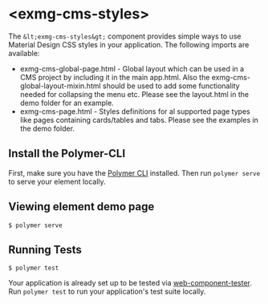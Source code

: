 # \<exmg-cms-styles\>

The `&lt;exmg-cms-styles&gt;` component provides simple ways to use Material Design CSS styles
in your application. The following imports are available:


* exmg-cms-global-page.html - Global layout which can be used in a CMS project by including it in the main app.html. Also the exmg-cms-global-layout-mixin.html should be used to add some functionality needed for collapsing the menu etc. Please see the layout.html in the demo folder for an example.
* exmg-cms-page.html - Styles definitions for al supported page types like pages containing cards/tables and tabs. Please see the examples in the demo folder.

## Install the Polymer-CLI

First, make sure you have the [Polymer CLI](https://www.npmjs.com/package/polymer-cli) installed. Then run `polymer serve` to serve your element locally.

## Viewing element demo page

```
$ polymer serve
```

## Running Tests

```
$ polymer test
```

Your application is already set up to be tested via [web-component-tester](https://github.com/Polymer/web-component-tester). Run `polymer test` to run your application's test suite locally.

